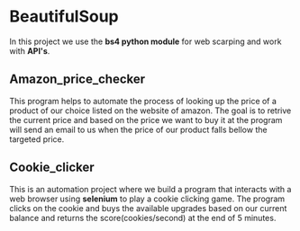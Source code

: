 # BeautifulSoup
In this project we use the **bs4 python module** for web scarping and work with **API's**.

## Amazon_price_checker
This program helps to automate the process of looking up the price of a product of our choice listed on the website of amazon. The goal is to retrive the current price and based on the price we want to buy it at the program will send an email to us when the price of our product falls bellow the targeted price.

## Cookie_clicker
This is an automation project where we build a program that interacts with a web browser using **selenium** to play a cookie clicking game. The program clicks on the cookie and buys the available upgrades based on our current balance and returns the score(cookies/second) at the end of 5 minutes.
